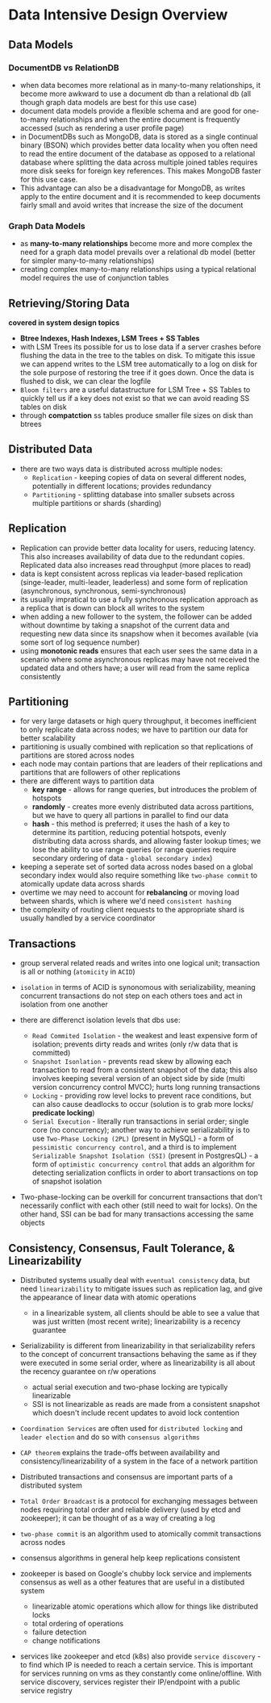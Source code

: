 # Data Intensive Design Overview

## Data Models
### DocumentDB vs RelationDB
- when data becomes more relational as in many-to-many relationships, it become more awkward to use a document db than a relational db (all though graph data models are best for this use case)
- document data models provide a flexible schema and are good for one-to-many relationships and when the entire document is frequently accessed (such as rendering a user profile page)
- in DocumentDBs such as MongoDB, data is stored as a single continual binary (BSON) which provides better data locality when you often need to read the entire document of the database as opposed to a relational database where splitting the data across multiple joined tables requires more disk seeks for foreign key references. This makes MongoDB faster for this use case. 
- This advantage can also be a disadvantage for MongoDB, as writes apply to the entire document and it is recommended to keep documents fairly small and avoid writes that increase the size of the document

### Graph Data Models
- as **many-to-many relationships** become more and more complex the need for a graph data model prevails over a relational db model (better for simpler many-to-many relationships)
- creating complex many-to-many relationships using a typical relational model requires the use of conjunction tables

## Retrieving/Storing Data
**covered in system design topics**
- **Btree Indexes, Hash Indexes, LSM Trees + SS Tables**
- with LSM Trees its possible for us to lose data if a server crashes before flushing the data in the tree to the tables on disk. To mitigate this issue we can append writes to the LSM tree automatically to a log on disk for the sole purpose of restoring the tree if it goes down. Once the data is flushed to disk, we can clear the logfile
- `Bloom filters` are a useful datastructure for LSM Tree + SS Tables to quickly tell us if a key does not exist so that we can avoid reading SS tables on disk
- through **compatction** ss tables produce smaller file sizes on disk than btrees

## Distributed Data
- there are two ways data is distributed across multiple nodes:
	- `Replication` - keeping copies of data on several different nodes, potentially in different locations; provides redundancy
	- `Partitioning` - splitting database into smaller subsets across multiple partitions or shards (sharding)

## Replication
- Replication can provide better data locality for users, reducing latency. This also increases availability of data due to the redundant copies. Replicated data also increases read throughput (more places to read)
- data is kept consistent across replicas via leader-based replication (singe-leader, multi-leader, leaderless) and some form of replication (asynchronous, synchronous, semi-synchronous)
- its usually impratical to use a fully synchronous replication approach as a replica that is down can block all writes to the system
- when adding a new follower to the system, the follower can be added without downtime by taking a snapshot of the current data and requesting new data since its snapshow when it becomes available (via some sort of log sequence number)
- using **monotonic reads** ensures that each user sees the same data in a scenario where some asynchronous replicas may have not received the updated data and others have; a user will read from the same replica consistently

## Partitioning
- for very large datasets or high query throughput, it becomes inefficient to only replicate data across nodes; we have to partition our data for better scalability
- partitioning is usually combined with replication so that replications of partitions are stored across nodes
- each node may contain partions that are leaders of their replications and partitions that are followers of other replications
- there are different ways to partition data
	- **key range** - allows for range queries, but introduces the problem of hotspots
	- **randomly** - creates more evenly distributed data across partitions, but we have to query all partions in parallel to find our data
	- **hash** - this method is preferred; it uses the hash of a key to determine its partition, reducing potential hotspots, evenly distributing data across shards, and allowing faster lookup times; we lose the ability to use range queries (or range queries require secondary ordering of data - `global secondary index`)
- keeping a seperate set of sorted data across nodes based on a global secondary index would also require something like `two-phase commit` to atomically update data across shards
- overtime we may need to account for **rebalancing** or moving load between shards, which is where we'd need `consistent hashing`
- the complexity of routing client requests to the appropriate shard is usually handled by a service coordinator

## Transactions
- group serveral related reads and writes into one logical unit; transaction is all or nothing (`atomicity` in `ACID`)
- `isolation` in terms of ACID is synonomous with serializability, meaning concurrent transactions do not step on each others toes and act in isolation from one another
- there are differenct isolation levels that dbs use:
	- `Read Commited Isolation` - the weakest and least expensive form of isolation; prevents dirty reads and writes (only r/w data that is committed)
	- `Snapshot Isonlation` - prevents read skew by allowing each transaction to read from a consistent snapshot of the data; this also involves keeping several version of an object side by side (multi version concurrency control MVCC); hurts long running transactions
	- `Locking` - providing row level locks to prevent race conditions, but can also cause deadlocks to occur (solution is to grab more locks/ **predicate locking**)
	- `Serial Execution` - literally run transactions in serial order; single core (no concurrency); another way to achieve serializability is to use `Two-Phase Locking (2PL)` (present in MySQL) - a form of `pessimistic concurrency control`, and a third is to implement `Serializable Snapshot Isolation (SSI)` (present in PostgresQL) - a form of `optimistic concurrency control` that adds an algorithm for detecting serialization conflicts in order to abort transactions on top of snapshot isolation

- Two-phase-locking can be overkill for concurrent transactions that don't necessarily conflict with each other (still need to wait for locks). On the other hand, SSI can be bad for many transactions accessing the same objects

## Consistency, Consensus, Fault Tolerance, & Linearizability
- Distributed systems usually deal with `eventual consistency` data, but need `linearizability` to mitigate issues such as replication lag, and give the appearance of linear data with atomic operations
	- in a linearizable system, all clients should be able to see a value that was just written (most recent write); linearizability is a recency guarantee

- Serializability is different from linearizability in that serializability refers to the concept of concurrent transactions behaving the same as if they were executed in some serial order, where as linearizability is all about the recency guarantee on r/w operations
	- actual serial execution and two-phase locking are typically linearizable
	- SSI is not linearizable as reads are made from a consistent snapshot which doesn't include recent updates to avoid lock contention
 
- `Coordination Services` are often used for `distributed locking` and `leader election` and do so with `consensus algorithms`
- `CAP theorem` explains the trade-offs between availability and consistency/linearizability of a system in the face of a network partition
- Distributed transactions and consensus are important parts of a distributed system
- `Total Order Broadcast` is a protocol for exchanging messages between nodes requiring total order and reliable delivery (used by etcd and zookeeper); it can be thought of as a way of creating a log
- `two-phase commit` is an algorithm used to atomically commit transactions across nodes
- consensus algorithms in general help keep replications consistent
- zookeeper is based on Google's chubby lock service and implements consensus as well as a other features that are useful in a distibuted system
	- linearizable atomic operations which allow for things like distributed locks
	- total ordering of operations
	- failure detection
	- change notifications
- services like zookeeper and etcd (k8s) also provide `service discovery` - to find which IP is needed to reach a certain service. This is important for services running on vms as they constantly come online/offline. With service discovery, services register their IP/endpoint with a public service registry 





